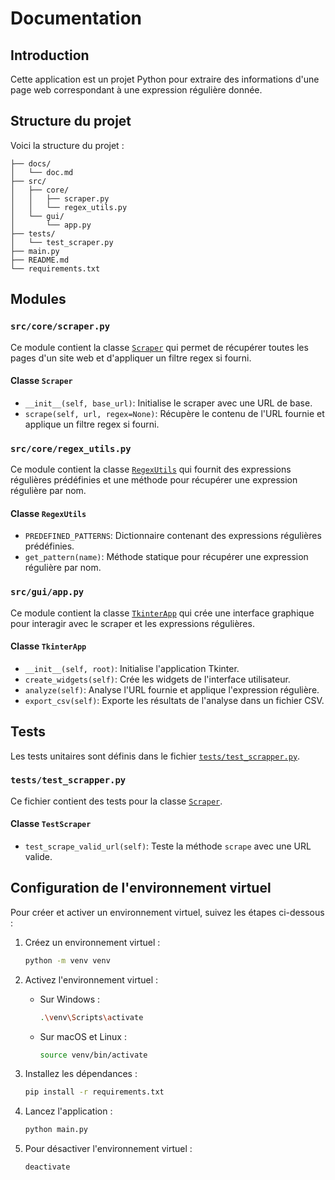 # Documentation

## Introduction
Cette application est un projet Python pour extraire des informations d'une page web correspondant à une expression régulière donnée.

## Structure du projet
Voici la structure du projet :
```
├── docs/
│   └── doc.md
├── src/
│   ├── core/
│   │   ├── scraper.py
│   │   └── regex_utils.py
│   └── gui/
│       └── app.py
├── tests/
│   └── test_scraper.py
├── main.py
├── README.md
└── requirements.txt
```


## Modules

### `src/core/scraper.py`
Ce module contient la classe [`Scraper`](../src/core/scraper.py) qui permet de récupérer toutes les pages d'un site web et d'appliquer un filtre regex si fourni.

#### Classe `Scraper`
- `__init__(self, base_url)`: Initialise le scraper avec une URL de base.
- `scrape(self, url, regex=None)`: Récupère le contenu de l'URL fournie et applique un filtre regex si fourni.

### `src/core/regex_utils.py`
Ce module contient la classe [`RegexUtils`](../src/core/regex_utils.py) qui fournit des expressions régulières prédéfinies et une méthode pour récupérer une expression régulière par nom.

#### Classe `RegexUtils`
- `PREDEFINED_PATTERNS`: Dictionnaire contenant des expressions régulières prédéfinies.
- `get_pattern(name)`: Méthode statique pour récupérer une expression régulière par nom.

### `src/gui/app.py`
Ce module contient la classe [`TkinterApp`](../src/gui/app.py) qui crée une interface graphique pour interagir avec le scraper et les expressions régulières.

#### Classe `TkinterApp`
- `__init__(self, root)`: Initialise l'application Tkinter.
- `create_widgets(self)`: Crée les widgets de l'interface utilisateur.
- `analyze(self)`: Analyse l'URL fournie et applique l'expression régulière.
- `export_csv(self)`: Exporte les résultats de l'analyse dans un fichier CSV.

## Tests
Les tests unitaires sont définis dans le fichier [`tests/test_scrapper.py`](../tests/test_scrapper.py).

### `tests/test_scrapper.py`
Ce fichier contient des tests pour la classe [`Scraper`](../src/core/scraper.py).

#### Classe `TestScraper`
- `test_scrape_valid_url(self)`: Teste la méthode `scrape` avec une URL valide.


## Configuration de l'environnement virtuel
Pour créer et activer un environnement virtuel, suivez les étapes ci-dessous :

1. Créez un environnement virtuel :
    ```sh
    python -m venv venv
    ```

2. Activez l'environnement virtuel :
    - Sur Windows :
        ```sh
        .\venv\Scripts\activate
        ```
    - Sur macOS et Linux :
        ```sh
        source venv/bin/activate
        ```

3. Installez les dépendances :
    ```sh
    pip install -r requirements.txt
    ```

4. Lancez l'application :
    ```sh
    python main.py
    ```

5. Pour désactiver l'environnement virtuel :
    ```sh
    deactivate
    ```
